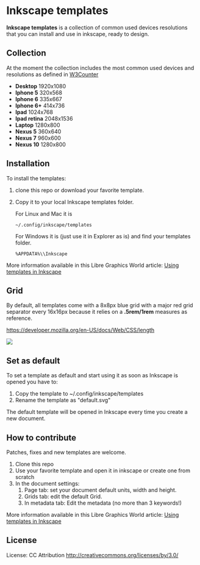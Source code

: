 # Inkscape templates

**Inkscape templates** is a collection of common used devices resolutions that you can install and use in inkscape, ready to design.

## Collection

At the moment the collection includes the most common used devices and  resolutions as defined in [W3Counter](http://www.w3counter.com/globalstats.php)

- **Desktop** 1920x1080
- **Iphone 5** 320x568
- **Iphone 6** 335x667
- **Iphone 6+** 414x736
- **Ipad** 1024x768
- **Ipad retina** 2048x1536
- **Laptop** 1280x800
- **Nexus 5** 360x640
- **Nexus 7** 960x600
- **Nexus 10** 1280x800

## Installation

To install the templates:

1. clone this repo or download your favorite template.
2. Copy it to your local Inkscape templates folder.

    For Linux and Mac it is
    ```
    ~/.config/inkscape/templates
    ```
    For Windows it is (just use it in Explorer as is) and find your templates folder.
    ```
    %APPDATA%\\Inkscape
    ```

 More information available in this Libre Graphics World article: [Using templates in Inkscape](http://libregraphicsworld.org/blog/entry/using-templates-in-inkscape)

## Grid

By default, all templates come with a 8x8px blue grid with a major red grid separator every 16x16px because it relies on a **.5rem/1rem** measures as reference.

https://developer.mozilla.org/en-US/docs/Web/CSS/length

<img src="http://imgur.com/6qYQki1l.png" />

## Set as default

To set a template as default and start using it as soon as Inkscape is opened you have to:

1. Copy the template to ~/.config/inkscape/templates
2. Rename the template as "default.svg"

The default template will be opened in Inkscape every time you create a new document.

## How to contribute

Patches, fixes and new templates are welcome.

1. Clone this repo
2. Use your favorite template and open it in inkscape or create one from scratch
3. In the document settings:
    1. Page tab: set your document default units, width and height.
    2. Grids tab: edit the default Grid.
    3. In metadata tab: Edit the metadata (no more than 3 keywords!)

 More information available in this Libre Graphics World article: [Using templates in Inkscape](http://libregraphicsworld.org/blog/entry/using-templates-in-inkscape)

## License

License: CC Attribution http://creativecommons.org/licenses/by/3.0/
